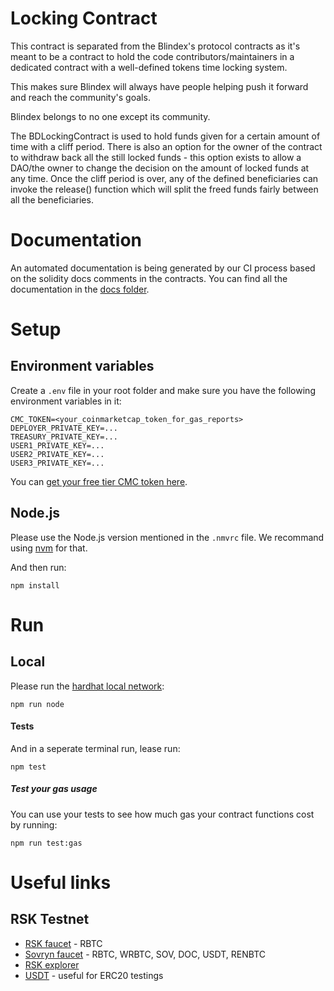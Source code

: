 # Locking Contract

This contract is separated from the Blindex's protocol contracts as it's meant to be a contract to hold the code contributors/maintainers in a dedicated contract with a well-defined tokens time locking system.

This makes sure Blindex will always have people helping push it forward and reach the community's goals.

Blindex belongs to no one except its community.

The BDLockingContract is used to hold funds given for a certain amount of time with a cliff period. There is also an option for the owner of the contract to withdraw back all the still locked funds - this option exists to allow a DAO/the owner to change the decision on the amount of locked funds at any time. Once the cliff period is over, any of the defined beneficiaries can invoke the release() function which will split the freed funds fairly between all the beneficiaries.

# Documentation

An automated documentation is being generated by our CI process based on the solidity docs comments in the contracts.
You can find all the documentation in the [docs folder](./docs).

# Setup

## Environment variables

Create a `.env` file in your root folder and make sure you have the following environment variables in it:

```shell
CMC_TOKEN=<your_coinmarketcap_token_for_gas_reports>
DEPLOYER_PRIVATE_KEY=...
TREASURY_PRIVATE_KEY=...
USER1_PRIVATE_KEY=...
USER2_PRIVATE_KEY=...
USER3_PRIVATE_KEY=...
```

You can [get your free tier CMC token here](https://coinmarketcap.com/api).

## Node.js

Please use the Node.js version mentioned in the `.nmvrc` file. We recommand using [nvm](https://github.com/nvm-sh/nvm) for that.

And then run:

```shell
npm install
```

# Run

## Local

Please run the [hardhat local network](https://hardhat.org/hardhat-network/):

```shell
npm run node
```

#### Tests

And in a seperate terminal run, lease run:

```shell
npm test
```

##### Test your gas usage

You can use your tests to see how much gas your contract functions cost by running:

```shell
npm run test:gas
```

# Useful links

## RSK Testnet

- [RSK faucet](https://faucet.rsk.co/) - RBTC
- [Sovryn faucet](https://faucet.sovryn.app/#) - RBTC, WRBTC, SOV, DOC, USDT, RENBTC
- [RSK explorer](https://explorer.testnet.rsk.co/)
- [USDT](https://explorer.testnet.rsk.co/address/0x4d5a316d23ebe168d8f887b4447bf8dbfa4901cc) - useful for ERC20 testings
